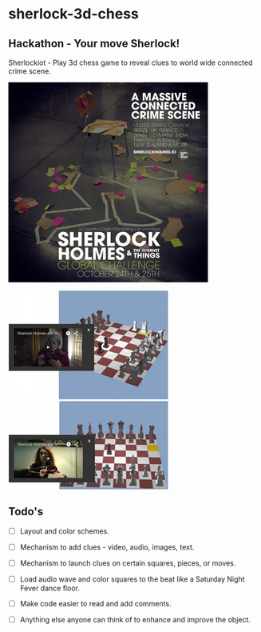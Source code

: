# sherlock-3d-chess
## Hackathon - Your move Sherlock! 
Sherlockiot - Play 3d chess game to reveal clues to world wide connected crime scene.<br/>

![Poster Connected Crime Scene](https://github.com/mickguy/sherlock-3d-chess/blob/master/SherlockChallenge-sm.jpg) <br/>

![Screenshot Clue 1](https://github.com/mickguy/sherlock-3d-chess/blob/master/resources/Chess-Clue-1.png)
![Screenshot Clue 2](https://github.com/mickguy/sherlock-3d-chess/blob/master/resources/Chess-Clue-2.png) <br/>

## Todo's

- [ ] Layout and color schemes.
- [ ] Mechanism to add clues - video, audio, images, text.
- [ ] Mechanism to launch clues on certain squares, pieces, or moves.
- [ ] Load audio wave and color squares to the beat like a Saturday Night Fever dance floor.
- [ ] Make code easier to read and add comments.
- [ ] Anything else anyone can think of to enhance and improve the object.




